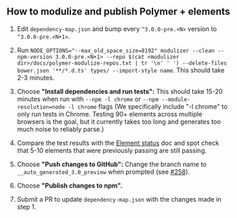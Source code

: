 ## How to modulize and publish Polymer + elements

1. Edit `dependency-map.json` and bump every `^3.0.0-pre.<N>` version to
   `^3.0.0-pre.<N+1>`.

2. Run `NODE_OPTIONS="--max_old_space_size=8192" modulizer --clean --npm-version 3.0.0-pre.<N+1> --repo $(cat <modulizer dir>/docs/polymer-modulize-repos.txt | tr '\n' ' ') --delete-files bower.json '**/*.d.ts' types/ --import-style name`. This should take 2-3 minutes.

3. Choose **"Install dependencies and run tests":** This should take 15-20 minutes when run with `--npm -l chrome` or `--npm --module-resolution=node -l chrome` flags (We specifically include "-l chrome" to only run tests in Chrome. Testing 90+ elements across multiple browsers is the goal, but it currently takes too long and generates too much noise to reliably parse.)

4. Compare the test results with the [Element status](https://github.com/Polymer/polymer-modulizer/blob/master/docs/polymer-3-element-status.md) doc and spot check that 5-10 elements that were previously passing are still passing.

5. Choose **"Push changes to GitHub":** Change the branch name to `__auto_generated_3.0_preview` when prompted (see [#258](https://github.com/Polymer/polymer-modulizer/issues/258)).

6. Choose **"Publish changes to npm".**

7. Submit a PR to update `dependency-map.json` with the changes made in step 1.
